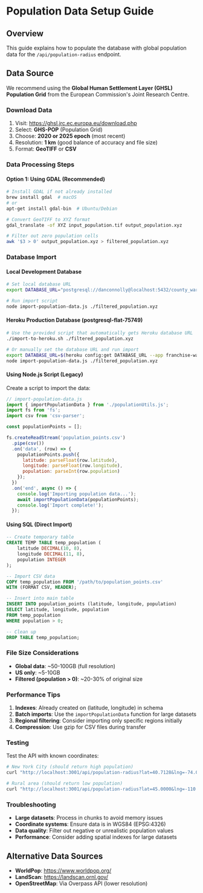 # Population Data Setup Guide

## Overview
This guide explains how to populate the database with global population data for the `/api/population-radius` endpoint.

## Data Source
We recommend using the **Global Human Settlement Layer (GHSL) Population Grid** from the European Commission's Joint Research Centre.

### Download Data
1. Visit: https://ghsl.jrc.ec.europa.eu/download.php
2. Select: **GHS-POP** (Population Grid)
3. Choose: **2020 or 2025 epoch** (most recent)
4. Resolution: **1 km** (good balance of accuracy and file size)
5. Format: **GeoTIFF** or **CSV**

### Data Processing Steps

#### Option 1: Using GDAL (Recommended)
```bash
# Install GDAL if not already installed
brew install gdal  # macOS
# or
apt-get install gdal-bin  # Ubuntu/Debian

# Convert GeoTIFF to XYZ format
gdal_translate -of XYZ input_population.tif output_population.xyz

# Filter out zero population cells
awk '$3 > 0' output_population.xyz > filtered_population.xyz
```

### Database Import

#### Local Development Database
```bash
# Set local database URL
export DATABASE_URL="postgresql://danconnolly@localhost:5432/county_wars?schema=public"

# Run import script
node import-population-data.js ./filtered_population.xyz
```

#### Heroku Production Database (postgresql-flat-75749)
```bash
# Use the provided script that automatically gets Heroku database URL
./import-to-heroku.sh ./filtered_population.xyz

# Or manually set the database URL and run import
export DATABASE_URL=$(heroku config:get DATABASE_URL --app franchise-wars)
node import-population-data.js ./filtered_population.xyz
```

#### Using Node.js Script (Legacy)
Create a script to import the data:

```javascript
// import-population-data.js
import { importPopulationData } from './populationUtils.js';
import fs from 'fs';
import csv from 'csv-parser';

const populationPoints = [];

fs.createReadStream('population_points.csv')
  .pipe(csv())
  .on('data', (row) => {
    populationPoints.push({
      latitude: parseFloat(row.latitude),
      longitude: parseFloat(row.longitude),
      population: parseInt(row.population)
    });
  })
  .on('end', async () => {
    console.log('Importing population data...');
    await importPopulationData(populationPoints);
    console.log('Import complete!');
  });
```

#### Using SQL (Direct Import)
```sql
-- Create temporary table
CREATE TEMP TABLE temp_population (
    latitude DECIMAL(10, 8),
    longitude DECIMAL(11, 8),
    population INTEGER
);

-- Import CSV data
COPY temp_population FROM '/path/to/population_points.csv'
WITH (FORMAT CSV, HEADER);

-- Insert into main table
INSERT INTO population_points (latitude, longitude, population)
SELECT latitude, longitude, population
FROM temp_population
WHERE population > 0;

-- Clean up
DROP TABLE temp_population;
```

### File Size Considerations
- **Global data**: ~50-100GB (full resolution)
- **US only**: ~5-10GB
- **Filtered (population > 0)**: ~20-30% of original size

### Performance Tips
1. **Indexes**: Already created on (latitude, longitude) in schema
2. **Batch imports**: Use the `importPopulationData` function for large datasets
3. **Regional filtering**: Consider importing only specific regions initially
4. **Compression**: Use gzip for CSV files during transfer

### Testing
Test the API with known coordinates:
```bash
# New York City (should return high population)
curl "http://localhost:3001/api/population-radius?lat=40.7128&lng=-74.0060&radius=5000"

# Rural area (should return low population)
curl "http://localhost:3001/api/population-radius?lat=45.0000&lng=-110.0000&radius=5000"
```

### Troubleshooting
- **Large datasets**: Process in chunks to avoid memory issues
- **Coordinate systems**: Ensure data is in WGS84 (EPSG:4326)
- **Data quality**: Filter out negative or unrealistic population values
- **Performance**: Consider adding spatial indexes for large datasets

## Alternative Data Sources
- **WorldPop**: https://www.worldpop.org/
- **LandScan**: https://landscan.ornl.gov/
- **OpenStreetMap**: Via Overpass API (lower resolution)
